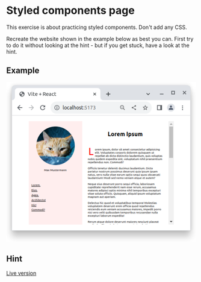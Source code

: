 # Styled components page

This exercise is about practicing styled components. Don't add any CSS.

Recreate the website shown in the example below as best you can. First try to do it without looking at the hint - but if you get stuck, have a look at the hint. 

## Example

![Example page screenshot at 50% zoom](<example.png>)

## Hint

[Live version](https://stunning-waddle-j59gjo8.pages.github.io/)
